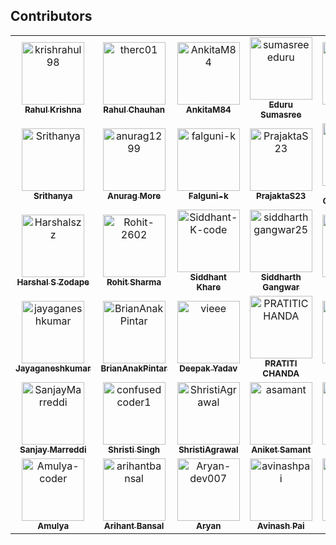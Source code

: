 ## Contributors

<!-- readme: contributors -start --> 
<table>
<tr>
    <td align="center">
        <a href="https://github.com/krishrahul98">
            <img src="https://avatars0.githubusercontent.com/u/28896220?v=4" width="100;" alt="krishrahul98"/>
            <br />
            <sub><b>Rahul Krishna</b></sub>
        </a>
    </td>
    <td align="center">
        <a href="https://github.com/therc01">
            <img src="https://avatars0.githubusercontent.com/u/66589195?v=4" width="100;" alt="therc01"/>
            <br />
            <sub><b>Rahul Chauhan</b></sub>
        </a>
    </td>
    <td align="center">
        <a href="https://github.com/AnkitaM84">
            <img src="https://avatars0.githubusercontent.com/u/60255963?v=4" width="100;" alt="AnkitaM84"/>
            <br />
            <sub><b>AnkitaM84</b></sub>
        </a>
    </td>
    <td align="center">
        <a href="https://github.com/sumasreeeduru">
            <img src="https://avatars1.githubusercontent.com/u/44165457?v=4" width="100;" alt="sumasreeeduru"/>
            <br />
            <sub><b>Eduru Sumasree</b></sub>
        </a>
    </td>
    <td align="center">
        <a href="https://github.com/ritwiksingh21">
            <img src="https://avatars3.githubusercontent.com/u/46321538?v=4" width="100;" alt="ritwiksingh21"/>
            <br />
            <sub><b>Ritwik Singh</b></sub>
        </a>
    </td></tr>
<tr>
    <td align="center">
        <a href="https://github.com/Srithanya">
            <img src="https://avatars2.githubusercontent.com/u/44163421?v=4" width="100;" alt="Srithanya"/>
            <br />
            <sub><b>Srithanya</b></sub>
        </a>
    </td>
    <td align="center">
        <a href="https://github.com/anurag1299">
            <img src="https://avatars3.githubusercontent.com/u/52789951?v=4" width="100;" alt="anurag1299"/>
            <br />
            <sub><b>Anurag More</b></sub>
        </a>
    </td>
    <td align="center">
        <a href="https://github.com/falguni-k">
            <img src="https://avatars3.githubusercontent.com/u/49592710?v=4" width="100;" alt="falguni-k"/>
            <br />
            <sub><b>Falguni-k</b></sub>
        </a>
    </td>
    <td align="center">
        <a href="https://github.com/PrajaktaS23">
            <img src="https://avatars3.githubusercontent.com/u/59256661?v=4" width="100;" alt="PrajaktaS23"/>
            <br />
            <sub><b>PrajaktaS23</b></sub>
        </a>
    </td>
    <td align="center">
        <a href="https://github.com/harsh0620">
            <img src="https://avatars2.githubusercontent.com/u/57012784?v=4" width="100;" alt="harsh0620"/>
            <br />
            <sub><b>Harsh Chandravanshi</b></sub>
        </a>
    </td></tr>
<tr>
    <td align="center">
        <a href="https://github.com/Harshalszz">
            <img src="https://avatars3.githubusercontent.com/u/61976596?v=4" width="100;" alt="Harshalszz"/>
            <br />
            <sub><b>Harshal S Zodape </b></sub>
        </a>
    </td>
    <td align="center">
        <a href="https://github.com/Rohit-2602">
            <img src="https://avatars0.githubusercontent.com/u/65807152?v=4" width="100;" alt="Rohit-2602"/>
            <br />
            <sub><b>Rohit Sharma</b></sub>
        </a>
    </td>
    <td align="center">
        <a href="https://github.com/Siddhant-K-code">
            <img src="https://avatars0.githubusercontent.com/u/55068936?v=4" width="100;" alt="Siddhant-K-code"/>
            <br />
            <sub><b>Siddhant Khare</b></sub>
        </a>
    </td>
    <td align="center">
        <a href="https://github.com/siddharthgangwar25">
            <img src="https://avatars1.githubusercontent.com/u/63447050?v=4" width="100;" alt="siddharthgangwar25"/>
            <br />
            <sub><b>Siddharth Gangwar</b></sub>
        </a>
    </td>
    <td align="center">
        <a href="https://github.com/BraveeSnow">
            <img src="https://avatars0.githubusercontent.com/u/45154227?v=4" width="100;" alt="BraveeSnow"/>
            <br />
            <sub><b>David Long</b></sub>
        </a>
    </td></tr>
<tr>
    <td align="center">
        <a href="https://github.com/jayaganeshkumar">
            <img src="https://avatars0.githubusercontent.com/u/56192588?v=4" width="100;" alt="jayaganeshkumar"/>
            <br />
            <sub><b>Jayaganeshkumar</b></sub>
        </a>
    </td>
    <td align="center">
        <a href="https://github.com/BrianAnakPintar">
            <img src="https://avatars2.githubusercontent.com/u/69195029?v=4" width="100;" alt="BrianAnakPintar"/>
            <br />
            <sub><b>BrianAnakPintar</b></sub>
        </a>
    </td>
    <td align="center">
        <a href="https://github.com/vieee">
            <img src="https://avatars3.githubusercontent.com/u/47855729?v=4" width="100;" alt="vieee"/>
            <br />
            <sub><b>Deepak Yadav</b></sub>
        </a>
    </td>
    <td align="center">
        <a href="https://github.com/PRATITICHANDA">
            <img src="https://avatars1.githubusercontent.com/u/55646786?v=4" width="100;" alt="PRATITICHANDA"/>
            <br />
            <sub><b>PRATITI CHANDA</b></sub>
        </a>
    </td>
    <td align="center">
        <a href="https://github.com/SaloniK17">
            <img src="https://avatars3.githubusercontent.com/u/72257250?v=4" width="100;" alt="SaloniK17"/>
            <br />
            <sub><b>SaloniK17</b></sub>
        </a>
    </td></tr>
<tr>
    <td align="center">
        <a href="https://github.com/SanjayMarreddi">
            <img src="https://avatars0.githubusercontent.com/u/57671048?v=4" width="100;" alt="SanjayMarreddi"/>
            <br />
            <sub><b>Sanjay Marreddi</b></sub>
        </a>
    </td>
    <td align="center">
        <a href="https://github.com/confusedcoder1">
            <img src="https://avatars1.githubusercontent.com/u/55556359?v=4" width="100;" alt="confusedcoder1"/>
            <br />
            <sub><b>Shristi Singh</b></sub>
        </a>
    </td>
    <td align="center">
        <a href="https://github.com/ShristiAgrawal">
            <img src="https://avatars0.githubusercontent.com/u/33164492?v=4" width="100;" alt="ShristiAgrawal"/>
            <br />
            <sub><b>ShristiAgrawal</b></sub>
        </a>
    </td>
    <td align="center">
        <a href="https://github.com/asamant">
            <img src="https://avatars1.githubusercontent.com/u/43705966?v=4" width="100;" alt="asamant"/>
            <br />
            <sub><b>Aniket Samant</b></sub>
        </a>
    </td>
    <td align="center">
        <a href="https://github.com/Aditi014">
            <img src="https://avatars0.githubusercontent.com/u/48182649?v=4" width="100;" alt="Aditi014"/>
            <br />
            <sub><b>Aditi014</b></sub>
        </a>
    </td></tr>
<tr>
    <td align="center">
        <a href="https://github.com/Amulya-coder">
            <img src="https://avatars0.githubusercontent.com/u/66437295?v=4" width="100;" alt="Amulya-coder"/>
            <br />
            <sub><b>Amulya</b></sub>
        </a>
    </td>
    <td align="center">
        <a href="https://github.com/arihantbansal">
            <img src="https://avatars2.githubusercontent.com/u/17180950?v=4" width="100;" alt="arihantbansal"/>
            <br />
            <sub><b>Arihant Bansal</b></sub>
        </a>
    </td>
    <td align="center">
        <a href="https://github.com/Aryan-dev007">
            <img src="https://avatars2.githubusercontent.com/u/61882780?v=4" width="100;" alt="Aryan-dev007"/>
            <br />
            <sub><b>Aryan</b></sub>
        </a>
    </td>
    <td align="center">
        <a href="https://github.com/avinashpai">
            <img src="https://avatars1.githubusercontent.com/u/38055124?v=4" width="100;" alt="avinashpai"/>
            <br />
            <sub><b>Avinash Pai</b></sub>
        </a>
    </td>
    <td align="center">
        <a href="https://github.com/koshtaayush">
            <img src="https://avatars1.githubusercontent.com/u/14069441?v=4" width="100;" alt="koshtaayush"/>
            <br />
            <sub><b>Ayush Koshta</b></sub>
        </a>
    </td></tr>
</table>
<!-- readme: contributors -end -->
